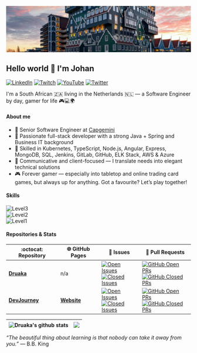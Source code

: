 <img alt="Scenic view of Zaandam" src="./assets/zaandam.jpg" />

## Hello world 👋 I'm Johan
[![LinkedIn](https://img.shields.io/badge/LinkedIn-%230077B5.svg?style=for-the-badge&logo=LinkedIn&logoColor=white)](https://www.linkedin.com/in/johan-van-wyk-0/)
[![Twitch](https://img.shields.io/badge/Twitch-%239146FF.svg?style=for-the-badge&logo=Twitch&logoColor=white)](https://www.twitch.tv/druakah)
[![YouTube](https://img.shields.io/badge/YouTube-%23FF0000.svg?style=for-the-badge&logo=YouTube&logoColor=white)](https://www.youtube.com/@druakah)
[![Twitter](https://img.shields.io/badge/Twitter-%231DA1F2.svg?style=for-the-badge&logo=Twitter&logoColor=white)](https://x.com/JohanvanWyk3525)

I'm a South African 🇿🇦 living in the Netherlands 🇳🇱 — a Software Engineer by day, gamer for life 🎮💻🌍

#### About me
- 💼 Senior Software Engineer at [Capgemini](https://www.capgemini.com/nl-nl/)
- 🧠 Passionate full-stack developer with a strong Java + Spring and Business IT background 
- 🚀 Skilled in Kubernetes, TypeScript, Node.js, Angular, Express, MongoDB, SQL, Jenkins, GitLab, GitHub, ELK Stack, AWS & Azure
- 🤝 Communicative and client-focused — I translate needs into elegant technical solutions
- 🎮 Forever gamer — especially into tabletop and online trading card games, but always up for anything. Got a favourite? Let’s play together!

#### Skills
![Level3](https://skillicons.dev/icons?i=java,spring,kubernetes&theme=dark&perline=16)<br/>
![Level2](https://skillicons.dev/icons?i=mongodb,express,angular,nodejs&theme=dark&perline=16)<br/>
![Level1](https://skillicons.dev/icons?i=js,ts,html,css,md,regex,powershell,cs,r,hibernate,mysql,postgres,redis,docker,jenkins,githubactions,prometheus,grafana,elasticsearch,aws,azure,firebase,gradle,maven,npm,jquery,bootstrap,vue,rabbitmq,selenium,git,gitlab,github,bitbucket,windows,linux,ubuntu,debian,redhat,idea,eclipse,postman,gmail,linkedin,discord,instagram,twitter,&theme=dark&perline=16)

#### Repositories & Stats
| :octocat:️ Repository | 🌐 GitHub Pages | 🐜 Issues | 🚧 Pull Requests |
|---|---|---|---|
| [**Druaka**](https://github.com/Druaka/Druaka) | n/a | [![Open Issues](https://img.shields.io/github/issues/Druaka/Druaka?color=6f42c1&logo=github&style=flat)](https://github.com/Druaka/Druaka/issues)<br/>[![Closed Issues](https://img.shields.io/github/issues-closed/Druaka/Druaka?color=6c757d&logo=github&style=flat)](https://github.com/Druaka/Druaka/issues?q=is%3Aissue+is%3Aclosed) | [![GitHub Open PRs](https://img.shields.io/github/issues-pr/Druaka/Druaka?style=flat&color=f66a0a&logo=github)](https://github.com/Druaka/Druaka/pulls)<br/>[![GitHub Closed PRs](https://img.shields.io/github/issues-pr-closed/Druaka/Druaka?style=flat&color=6c757d&logo=github)](https://github.com/Druaka/Druaka/pulls?q=is%3Apr+is%3Aclosed) |
| [**DevJourney**](https://github.com/Druaka/devjourney) | [**Website**](https://druaka.github.io/devjourney/) | [![Open Issues](https://img.shields.io/github/issues/Druaka/devjourney?color=6f42c1&logo=github&style=flat)](https://github.com/Druaka/devjourney/issues)<br/>[![Closed Issues](https://img.shields.io/github/issues-closed/Druaka/devjourney?color=6c757d&logo=github&style=flat)](https://github.com/Druaka/devjourney/issues?q=is%3Aissue+is%3Aclosed) | [![GitHub Open PRs](https://img.shields.io/github/issues-pr/Druaka/devjourney?style=flat&color=f66a0a&logo=github)](https://github.com/Druaka/devjourney/pulls)<br/>[![GitHub Closed PRs](https://img.shields.io/github/issues-pr-closed/Druaka/devjourney?style=flat&color=6c757d&logo=github)](https://github.com/Druaka/devjourney/pulls?q=is%3Apr+is%3Aclosed) |

| <img align="center" src="https://github-readme-stats.vercel.app/api?username=Druaka&show_icons=true&hide_border=true" alt="Druaka's github stats" /> | <img align="center" src="https://github-readme-stats.vercel.app/api/top-langs/?username=Druaka&layout=compact&hide_border=true" /> |
|------------------------------------------------------------------------------------------------------------------------------------------------------------------------------------------------------------------------------------------------| ------------- |

<p><i>“The beautiful thing about learning is that nobody can take it away from you.”</i> — B.B. King</p>
